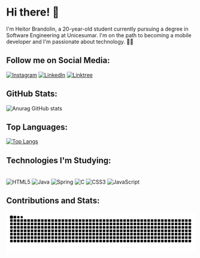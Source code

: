# Hi there! 👋

I'm Heitor Brandolin, a 20-year-old student currently pursuing a degree in Software Engineering at Unicesumar. I'm on the path to becoming a mobile developer and I'm passionate about technology. 👨‍💻

## Follow me on Social Media:
[![Instagram](https://img.shields.io/badge/Instagram-E4405F?style=for-the-badge&logo=instagram&logoColor=white)](https://www.instagram.com/tor_brandolin/)
[![LinkedIn](https://img.shields.io/badge/LinkedIn-0077B5?style=for-the-badge&logo=linkedin&logoColor=white)](https://www.linkedin.com/in/heitor-brandolin/)
[![Linktree](https://img.shields.io/badge/Linktree-39E09B?style=for-the-badge&logo=linktree&logoColor=white)](https://linktr.ee/Code_tor)

## GitHub Stats:
![Anurag GitHub stats](https://github-readme-stats.vercel.app/api?username=Devhetor&show_icons=true&theme=radical)

## Top Languages:
[![Top Langs](https://github-readme-stats.vercel.app/api/top-langs/?username=devhetor&layout=compact)](https://github.com/devhetor/github-readme-stats)

## Technologies I'm Studying:
<div style="display: inline_block">
    <br/>
    <img align="center" alt="HTML5" src="https://img.shields.io/badge/HTML-239120?style=for-the-badge&logo=html5&logoColor=white"/>
    <img align="center" alt="Java" src="https://img.shields.io/badge/Java-ED8B00?style=for-the-badge&logo=java&logoColor=white"/>
    <img align="center" alt="Spring" src="https://img.shields.io/badge/Spring-6DB33F?style=for-the-badge&logo=spring&logoColor=white"/>
    <img align="center" alt="C" src="https://img.shields.io/badge/C-00599C?style=for-the-badge&logo=c&logoColor=white"/>
    <img align="center" alt="CSS3" src="https://img.shields.io/badge/CSS-239120?&style=for-the-badge&logo=css3&logoColor=white"/>
    <img align="center" alt="JavaScript" src="https://img.shields.io/badge/JavaScript-323330?style=for-the-badge&logo=javascript&logoColor=F7DF1E"/>
</div>

## Contributions and Stats:
![snake gif](https://github.com/devhetor/devhetor/blob/output/github-contribution-grid-snake.svg)


